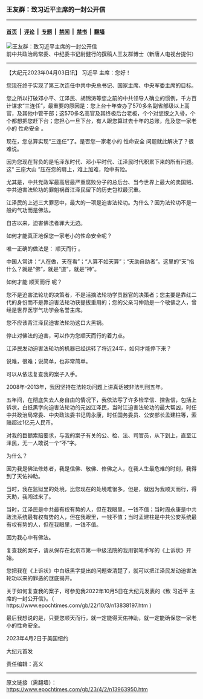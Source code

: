 ### 王友群：致习近平主席的一封公开信

---

#### [首页](../../../..?n13963950) &nbsp;|&nbsp; [评论](../../../../../epoch-comment?n13963950) &nbsp;|&nbsp; [专题](../../../../../epoch-special?n13963950) &nbsp;|&nbsp; [禁闻](../../../../../epoch-news?n13963950) &nbsp;|&nbsp; [禁书](../../../../../books?n13963950) &nbsp;|&nbsp; [翻墙](https://github.com/gfw-breaker/nogfw/blob/master/README.md?n13963950)


<div><img alt="王友群：致习近平主席的一封公开信" class="attachment-djy_600_400 size-djy_600_400 wp-post-image" src="https://i.epochtimes.com/assets/uploads/2023/04/id13963951-6ff050021983beb2e4185198b9609e5e-600x400.jpg"/>
<div class="caption">
 前中共政治局常委、中纪委书记尉健行的撰稿人王友群博士（新唐人电视台提供）
</div></div><hr/><div class="post_content" id="artbody" itemprop="articleBody">
 <!-- article content begin -->
 <p>
  【大纪元2023年04月03日讯】
  <ok href="https://www.epochtimes.com/gb/tag/%E4%B9%A0%E8%BF%91%E5%B9%B3.html">
   习近平
  </ok>
  主席：您好！
 </p>
 <p style="font-weight: 400;">
  您现在终于实现了第三次连任中共中央总书记、国家主席、中央军委主席的目标。
 </p>
 <p style="font-weight: 400;">
  您之所以打破邓小平、江泽民、胡锦涛等您之前的中共领导人确立的惯例，千方百计谋求“三连任”，最重要的原因是：您上台十年查办了570多名副省部级以上高官，及其他中管干部；这570多名高官及其终极后台老板，个个对您恨之入骨，个个都想把您赶下台；您担心一旦下台，有人跟您算过去十年的总账，危及您一家老小的
  <ok href="https://www.epochtimes.com/gb/tag/%E6%80%A7%E5%91%BD%E5%AE%89%E5%85%A8.html">
   性命安全
  </ok>
  。
 </p>
 <p style="font-weight: 400;">
  现在，您总算实现“三连任”了。是否您一家老小的
  <ok href="https://www.epochtimes.com/gb/tag/%E6%80%A7%E5%91%BD%E5%AE%89%E5%85%A8.html">
   性命安全
  </ok>
  问题就此解决了？很难说。
 </p>
 <p style="font-weight: 400;">
  因为您现在背负的是毛泽东时代、邓小平时代、江泽民时代积累下来的所有问题。这“
  <ok href="https://www.epochtimes.com/gb/tag/%E4%B8%89%E5%BA%A7%E5%A4%A7%E5%B1%B1.html">
   三座大山
  </ok>
  ”压在您的肩上，难上加难，险中有险。
 </p>
 <p style="font-weight: 400;">
  尤其是，中共党政军最高层最严重腐败分子的总后台、当今世界上最大的卖国贼、中共迫害法轮功的罪魁祸首江泽民留下的历史包袱最沉重。
 </p>
 <p style="font-weight: 400;">
  江泽民的上述三大罪恶中，最大的一项是迫害法轮功。为什么？因为法轮功不是一般的气功而是佛法。
 </p>
 <p style="font-weight: 400;">
  自古以来，迫害佛法者罪大无边。
 </p>
 <p style="font-weight: 400;">
  如何才能真正地保您一家老小的性命安全呢？
 </p>
 <p style="font-weight: 400;">
  唯一正确的做法是：
  <ok href="https://www.epochtimes.com/gb/tag/%E9%A1%BA%E5%A4%A9%E8%80%8C%E8%A1%8C.html">
   顺天而行
  </ok>
  。
 </p>
 <p style="font-weight: 400;">
  中国人常讲：“人在做，天在看”；“人算不如天算”；“天助自助者”。这里的“天”指什么？就是“佛”，就是“道”，就是“神”。
 </p>
 <p style="font-weight: 400;">
  如何才能
  <ok href="https://www.epochtimes.com/gb/tag/%E9%A1%BA%E5%A4%A9%E8%80%8C%E8%A1%8C.html">
   顺天而行
  </ok>
  呢？
 </p>
 <p style="font-weight: 400;">
  您不是迫害法轮功的决策者，不是活摘法轮功学员器官的决策者；您主要是靠红二代的身份而不是靠迫害法轮功获提拔重用的；您的父亲习仲勋是一个敬佛之人，曾经是世界医学气功学会名誉主席。
 </p>
 <p style="font-weight: 400;">
  您不应该背江泽民迫害法轮功这口大黑锅。
 </p>
 <p style="font-weight: 400;">
  停止对佛法的迫害，可以作为您顺天而行的着力点。
 </p>
 <p style="font-weight: 400;">
  江泽民发动迫害法轮功的机器已经运转了将近24年，如何才能停下来？
 </p>
 <p style="font-weight: 400;">
  说难，很难；说简单，也非常简单。
 </p>
 <p style="font-weight: 400;">
  可以从依法复查我的案子入手。
 </p>
 <p style="font-weight: 400;">
  2008年-2013年，我因坚持在法轮功问题上讲真话被非法判刑五年。
 </p>
 <p style="font-weight: 400;">
  五年间，在彻底失去人身自由的情况下，我依法写了许多检举信、控告信，包括上诉状，白纸黑字向迫害法轮功的元凶江泽民，当时江迫害法轮功的最大帮凶，时任中共政治局常委、中央政法委书记周永康，时任国务委员、公安部长孟建柱等，索赔超过1亿元人民币。
 </p>
 <p style="font-weight: 400;">
  对我的巨额索赔要求，与我的案子有关的公、检、法、司官员，从下到上，直至江泽民，无一人敢说一个“不”字。
 </p>
 <p style="font-weight: 400;">
  为什么？
 </p>
 <p style="font-weight: 400;">
  因为我是佛法修炼者，我是信佛、敬佛、修佛之人，在我人生最危难的时刻，我得到了天佑神助。
 </p>
 <p style="font-weight: 400;">
  当时，我在监狱里的处境，比您现在的处境难很多。但是，就因为我顺天而行，得天助，我闯过来了。
 </p>
 <p style="font-weight: 400;">
  当时，江泽民是中共最有权有势的人，但在我眼里，一钱不值；当时周永康是中共政法系统最有权有势的人，但在我眼里，一钱不值；当时孟建柱是中共公安系统最有权有势的人，但在我眼里，一钱不值。
 </p>
 <p style="font-weight: 400;">
  因为我心中有佛法。
 </p>
 <p style="font-weight: 400;">
  复查我的案子，请从保存在北京市第一中级法院的我用钢笔手写的《上诉状》开始。
 </p>
 <p style="font-weight: 400;">
  您把我在《上诉状》中白纸黑字提出的问题查清楚了，就可以把江泽民发动迫害法轮功以来的罪恶的谜底揭开。
 </p>
 <p style="font-weight: 400;">
  关于如何复查我的案子，可参见我2022年10月5日在大纪元发表的《致
  <ok href="https://www.epochtimes.com/gb/tag/%E4%B9%A0%E8%BF%91%E5%B9%B3.html">
   习近平
  </ok>
  主席的一封公开信》。（
  <span lang="EN-US">
   <ok href="https://www.epochtimes.com/gb/22/10/3/n13838197.htm">
    https://www.epochtimes.com/gb/22/10/3/n13838197.htm
   </ok>
   )
  </span>
 </p>
 <p style="font-weight: 400;">
  最后我想说的是，只要您顺天而行，就一定能得天佑神助，就一定能确保您一家老小的性命安全。
 </p>
 <p style="font-weight: 400;">
  2023年4月2日于美国纽约
 </p>
 <p style="font-weight: 400;">
  大纪元首发
 </p>
 <p style="font-weight: 400;">
  责任编辑：高义
 </p>
 <!-- article content end -->
 <div id="below_article_ad">
 </div>
</div>


---

原文链接（需翻墙）：https://www.epochtimes.com/gb/23/4/2/n13963950.htm